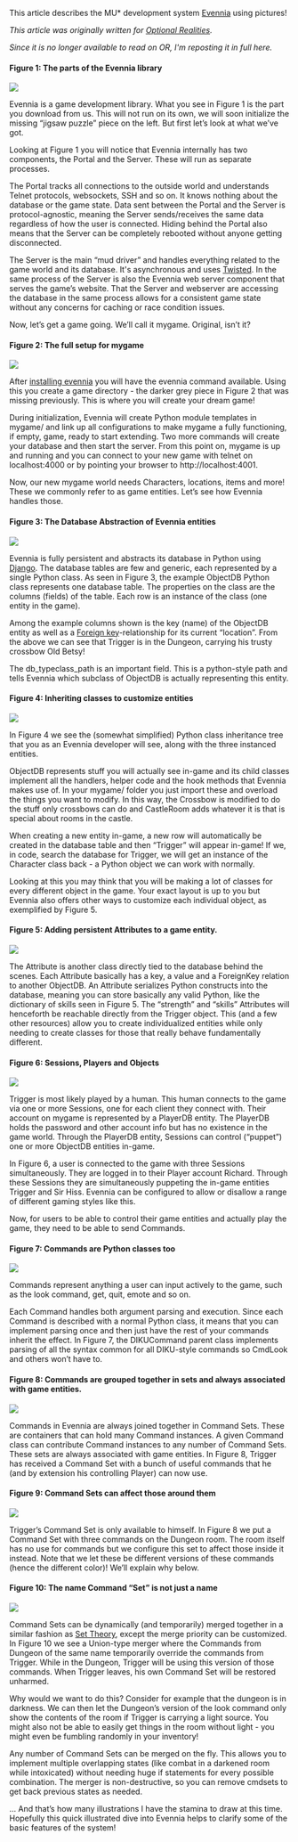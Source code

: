 This article describes the MU* development system [Evennia](http://www.evennia.com/) using pictures!   
  

_This article was originally written for [Optional Realities](http://www.optionalrealities.com/)._ 

_Since it is no longer available to read on OR, I'm reposting it in full here._
  
#### Figure 1: The parts of the Evennia library

  

[![](https://2.bp.blogspot.com/-0-oir21e76k/W3kaUuGrg3I/AAAAAAAAJLU/qlQWmXlAiGUz_eKG_oYYVRf0yP6KVDdmQCEwYBhgL/s640/Evennia_illustrated_fig1.png)](https://2.bp.blogspot.com/-0-oir21e76k/W3kaUuGrg3I/AAAAAAAAJLU/qlQWmXlAiGUz_eKG_oYYVRf0yP6KVDdmQCEwYBhgL/s1600/Evennia_illustrated_fig1.png)

  

Evennia is a game development library. What you see in Figure 1 is the part you download from us. This will not run on its own, we will soon initialize the missing “jigsaw puzzle” piece on the left. But first let’s look at what we’ve got.

  

Looking at Figure 1 you will notice that Evennia internally has two components, the Portal and the Server. These will run as separate processes.

  

The Portal tracks all connections to the outside world and understands Telnet protocols, websockets, SSH and so on. It knows nothing about the database or the game state. Data sent between the Portal and the Server is protocol-agnostic, meaning the Server sends/receives the same data regardless of how the user is connected. Hiding behind the Portal also means that the Server can be completely rebooted without anyone getting disconnected.

  

The Server is the main “mud driver” and handles everything related to the game world and its database. It's asynchronous and uses [Twisted](http://twistedmatrix.com/trac/). In the same process of the Server is also the Evennia web server component that serves the game’s website. That the Server and webserver are accessing the database in the same process allows for a consistent game state without any concerns for caching or race condition issues.

  

Now, let’s get a game going. We’ll call it mygame. Original, isn’t it?

  

#### Figure 2: The full setup for mygame

[![](https://4.bp.blogspot.com/-TuLk-PIVyK8/W3kaUi-e-MI/AAAAAAAAJLc/DA9oMA6m5ooObZlf0Ao6ywW1jHqsPQZAQCEwYBhgL/s640/Evennia_illustrated_fig2.png)](https://4.bp.blogspot.com/-TuLk-PIVyK8/W3kaUi-e-MI/AAAAAAAAJLc/DA9oMA6m5ooObZlf0Ao6ywW1jHqsPQZAQCEwYBhgL/s1600/Evennia_illustrated_fig2.png)

  

After [installing evennia](https://github.com/evennia/evennia/wiki/Getting-Started) you will have the evennia command available. Using this you create a game directory - the darker grey piece in Figure 2 that was missing previously. This is where you will create your dream game!

  

During initialization, Evennia will create Python module templates in mygame/ and link up all configurations to make mygame a fully functioning, if empty, game, ready to start extending. Two more commands will create your database and then start the server. From this point on, mygame is up and running and you can connect to your new game with telnet on localhost:4000 or by pointing your browser to http://localhost:4001.

  

Now, our new mygame world needs Characters, locations, items and more! These we commonly refer to as game entities. Let’s see how Evennia handles those.

  

#### Figure 3: The Database Abstraction of Evennia entities

[![](https://3.bp.blogspot.com/-81zsySVi_EE/W3kaVRn4IWI/AAAAAAAAJLc/yA-j1Nwy4H8F28BF403EDdCquYZ9sN4ZgCEwYBhgL/s400/Evennia_illustrated_fig3.png)](https://3.bp.blogspot.com/-81zsySVi_EE/W3kaVRn4IWI/AAAAAAAAJLc/yA-j1Nwy4H8F28BF403EDdCquYZ9sN4ZgCEwYBhgL/s1600/Evennia_illustrated_fig3.png)

Evennia is fully persistent and abstracts its database in Python using [Django](https://www.djangoproject.com/). The database tables are few and generic, each represented by a single Python class. As seen in Figure 3, the example ObjectDB Python class represents one database table. The properties on the class are the columns (fields) of the table. Each row is an instance of the class (one entity in the game).

  

Among the example columns shown is the key (name) of the ObjectDB entity as well as a [Foreign key](https://en.wikipedia.org/wiki/Foreign_key)-relationship for its current “location”. From the above we can see that Trigger is in the Dungeon, carrying his trusty crossbow Old Betsy!

  

The db_typeclass_path is an important field. This is a python-style path and tells Evennia which subclass of ObjectDB is actually representing this entity.

  

#### Figure 4: Inheriting classes to customize entities  

[![](https://2.bp.blogspot.com/--4_MqVdHj8Q/W3kaVpdAZKI/AAAAAAAAJLk/jvTsuBBUlkEbBCaV9vyIU0IWiuF6PLsSwCEwYBhgL/s400/Evennia_illustrated_fig4.png)](https://2.bp.blogspot.com/--4_MqVdHj8Q/W3kaVpdAZKI/AAAAAAAAJLk/jvTsuBBUlkEbBCaV9vyIU0IWiuF6PLsSwCEwYBhgL/s1600/Evennia_illustrated_fig4.png)

  

In Figure 4 we see the (somewhat simplified) Python class inheritance tree that you as an Evennia developer will see, along with the three instanced entities.  
  

ObjectDB represents stuff you will actually see in-game and its child classes implement all the handlers, helper code and the hook methods that Evennia makes use of. In your mygame/ folder you just import these and overload the things you want to modify. In this way, the Crossbow is modified to do the stuff only crossbows can do and CastleRoom adds whatever it is that is special about rooms in the castle.

  

When creating a new entity in-game, a new row will automatically be created in the database table and then “Trigger” will appear in-game! If we, in code, search the database for Trigger, we will get an instance of the Character class back - a Python object we can work with normally.

  

Looking at this you may think that you will be making a lot of classes for every different object in the game. Your exact layout is up to you but Evennia also offers other ways to customize each individual object, as exemplified by Figure 5.

  

#### Figure 5: Adding persistent Attributes to a game entity.

[![](https://3.bp.blogspot.com/-6ulv5T_gUCI/W3kaViWBBfI/AAAAAAAAJLU/0NqeAsz3YVsQKwpODzsmjzR-7tICw1pTQCEwYBhgL/s400/Evennia_illustrated_fig5.png)](https://3.bp.blogspot.com/-6ulv5T_gUCI/W3kaViWBBfI/AAAAAAAAJLU/0NqeAsz3YVsQKwpODzsmjzR-7tICw1pTQCEwYBhgL/s1600/Evennia_illustrated_fig5.png)

  

The Attribute is another class directly tied to the database behind the scenes. Each Attribute basically has a key, a value and a ForeignKey relation to another ObjectDB. An Attribute serializes Python constructs into the database, meaning you can store basically any valid Python, like the dictionary of skills seen in Figure 5. The “strength” and “skills” Attributes will henceforth be reachable directly from the Trigger object. This (and a few other resources) allow you to create individualized entities while only needing to create classes for those that really behave fundamentally different.  
  
  

#### Figure 6: Sessions, Players and Objects

[![](https://4.bp.blogspot.com/-u-npXjlq6VI/W3kaVwAoiUI/AAAAAAAAJLY/T9bhrzhJJuQwTR8nKHH9GUxQ74hyldKOgCEwYBhgL/s400/Evennia_illustrated_fig6.png)](https://4.bp.blogspot.com/-u-npXjlq6VI/W3kaVwAoiUI/AAAAAAAAJLY/T9bhrzhJJuQwTR8nKHH9GUxQ74hyldKOgCEwYBhgL/s1600/Evennia_illustrated_fig6.png)

  

  

Trigger is most likely played by a human. This human connects to the game via one or more Sessions, one for each client they connect with. Their account on mygame is represented by a PlayerDB entity. The PlayerDB holds the password and other account info but has no existence in the game world. Through the PlayerDB entity, Sessions can control (“puppet”) one or more ObjectDB entities in-game.

  

In Figure 6, a user is connected to the game with three Sessions simultaneously. They are logged in to their Player account Richard. Through these Sessions they are simultaneously puppeting the in-game entities Trigger and Sir Hiss. Evennia can be configured to allow or disallow a range of different gaming styles like this.

  

Now, for users to be able to control their game entities and actually play the game, they need to be able to send Commands.

  

#### Figure 7: Commands are Python classes too

[![](https://3.bp.blogspot.com/-_RM9-Pb2uKg/W3kaWIs4ndI/AAAAAAAAJLc/n45Hcvk1PiYhNdBbAAr_JjkebRVReffTgCEwYBhgL/s400/Evennia_illustrated_fig7.png)](https://3.bp.blogspot.com/-_RM9-Pb2uKg/W3kaWIs4ndI/AAAAAAAAJLc/n45Hcvk1PiYhNdBbAAr_JjkebRVReffTgCEwYBhgL/s1600/Evennia_illustrated_fig7.png)

  
Commands represent anything a user can input actively to the game, such as the look command, get, quit, emote and so on.

  

Each Command handles both argument parsing and execution. Since each Command is described with a normal Python class, it means that you can implement parsing once and then just have the rest of your commands inherit the effect. In Figure 7, the DIKUCommand parent class implements parsing of all the syntax common for all DIKU-style commands so CmdLook and others won’t have to.

  

#### Figure 8: Commands are grouped together in sets and always associated with game entities.

  

[![](https://2.bp.blogspot.com/-pgpYPsd4CLM/W3kaWG2ffuI/AAAAAAAAJLg/LKl4m4-1xkYxVA7JXXuVP28Q9ZqhNZXTACEwYBhgL/s400/Evennia_illustrated_fig8.png)](https://2.bp.blogspot.com/-pgpYPsd4CLM/W3kaWG2ffuI/AAAAAAAAJLg/LKl4m4-1xkYxVA7JXXuVP28Q9ZqhNZXTACEwYBhgL/s1600/Evennia_illustrated_fig8.png)

  
Commands in Evennia are always joined together in Command Sets. These are containers that can hold many Command instances. A given Command class can contribute Command instances to any number of Command Sets. These sets are always associated with game entities. In Figure 8, Trigger has received a Command Set with a bunch of useful commands that he (and by extension his controlling Player) can now use.

  

#### Figure 9: Command Sets can affect those around them

  

[![](https://3.bp.blogspot.com/-acmVo7kUZCk/W3kaWZWlT0I/AAAAAAAAJLk/nnFrNaq_TNoO08MDleadwhHfVQLdO74eACEwYBhgL/s400/Evennia_illustrated_fig9.png)](https://3.bp.blogspot.com/-acmVo7kUZCk/W3kaWZWlT0I/AAAAAAAAJLk/nnFrNaq_TNoO08MDleadwhHfVQLdO74eACEwYBhgL/s1600/Evennia_illustrated_fig9.png)

  

Trigger’s Command Set is only available to himself. In Figure 8 we put a Command Set with three commands on the Dungeon room. The room itself has no use for commands but we configure this set to affect those inside it instead. Note that we let these be different versions of these commands (hence the different color)! We’ll explain why below.  
  

#### Figure 10: The name Command “Set” is not just a name

  

[![](https://4.bp.blogspot.com/--lixKOYjEe4/W3kaUl9SFXI/AAAAAAAAJLQ/tCGd-dFhZ8gfLH1HAsQbZdaIS_OQuvU3wCEwYBhgL/s400/Evennia_illustrated_fig10.png)](https://4.bp.blogspot.com/--lixKOYjEe4/W3kaUl9SFXI/AAAAAAAAJLQ/tCGd-dFhZ8gfLH1HAsQbZdaIS_OQuvU3wCEwYBhgL/s1600/Evennia_illustrated_fig10.png)

  

Command Sets can be dynamically (and temporarily) merged together in a similar fashion as [Set Theory](https://en.wikipedia.org/wiki/Set_theory), except the merge priority can be customized. In Figure 10 we see a Union-type merger where the Commands from Dungeon of the same name temporarily override the commands from Trigger. While in the Dungeon, Trigger will be using this version of those commands. When Trigger leaves, his own Command Set will be restored unharmed.  
  

Why would we want to do this? Consider for example that the dungeon is in darkness. We can then let the Dungeon’s version of the look command only show the contents of the room if Trigger is carrying a light source. You might also not be able to easily get things in the room without light - you might even be fumbling randomly in your inventory!

  

Any number of Command Sets can be merged on the fly. This allows you to implement multiple overlapping states (like combat in a darkened room while intoxicated) without needing huge if statements for every possible combination. The merger is non-destructive, so you can remove cmdsets to get back previous states as needed.

  

… And that’s how many illustrations I have the stamina to draw at this time. Hopefully this quick illustrated dive into Evennia helps to clarify some of the basic features of the system!